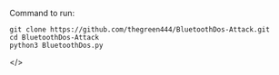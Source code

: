 

Command to run:

    git clone https://github.com/thegreen444/BluetoothDos-Attack.git
    cd BluetoothDos-Attack
    python3 BluetoothDos.py

</>
